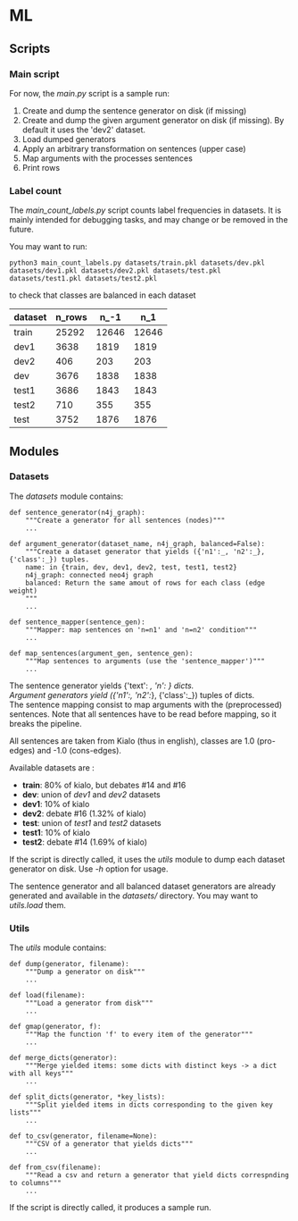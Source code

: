 # ML

## Scripts

### Main script

For now, the *main.py* script is a sample run:

1. Create and dump the sentence generator on disk (if missing)
2. Create and dump the given argument generator on disk (if missing). By default it uses the 'dev2' dataset.
3. Load dumped generators
4. Apply an arbitrary transformation on sentences (upper case)
5. Map arguments with the processes sentences
6. Print rows


### Label count

The *main_count_labels.py* script counts label frequencies in datasets. It is mainly intended for debugging tasks, and may change or be removed in the future.

You may want to run:

	python3 main_count_labels.py datasets/train.pkl datasets/dev.pkl datasets/dev1.pkl datasets/dev2.pkl datasets/test.pkl datasets/test1.pkl datasets/test2.pkl 

to check that classes are balanced in each dataset

|dataset|n_rows|n_-1|n_1|
| --- | --- | --- | --- |
|train|25292|12646|12646|
|dev1|3638|1819|1819|
|dev2|406|203|203|
|dev|3676|1838|1838|
|test1|3686|1843|1843|
|test2|710|355|355|
|test|3752|1876|1876|


## Modules

### Datasets

The *datasets* module contains:

	def sentence_generator(n4j_graph):
    	"""Create a generator for all sentences (nodes)"""
	    ...
	    
	def argument_generator(dataset_name, n4j_graph, balanced=False):
	    """Create a dataset generator that yields ({'n1':_, 'n2':_},{'class':_}) tuples.
	    name: in {train, dev, dev1, dev2, test, test1, test2}
	    n4j_graph: connected neo4j graph
	    balanced: Return the same amout of rows for each class (edge weight)
	    """
	    ...

	def sentence_mapper(sentence_gen):
	    """Mapper: map sentences on 'n=n1' and 'n=n2' condition"""
	    ...

	def map_sentences(argument_gen, sentence_gen):
	    """Map sentences to arguments (use the 'sentence_mapper')"""
	    ...
	    

The sentence generator yields {'text': _, 'n': _} dicts.  
Argument generators yield ({'n1':_, 'n2':_}, {'class':_}) tuples of dicts.  
The sentence mapping consist to map arguments with the (preprocessed) sentences. Note that all sentences have to be read before mapping, so it breaks the pipeline.

All sentences are taken from Kialo (thus in english), classes are 1.0 (pro-edges) and -1.0 (cons-edges).

Available datasets are :

- **train**: 80% of kialo, but debates #14 and #16
- **dev**: union of *dev1* and *dev2* datasets
- **dev1**: 10% of kialo
- **dev2**: debate #16 (1.32% of kialo)
- **test**: union of *test1* and *test2* datasets
- **test1**: 10% of kialo
- **test2**: debate #14 (1.69% of kialo)

If the script is directly called, it uses the *utils* module to dump each dataset generator on disk. Use *-h* option for usage.

The sentence generator and all balanced dataset generators are already generated and available in the  *datasets/* directory. You may want to *utils.load* them.





### Utils

The *utils* module contains:

	def dump(generator, filename):
	    """Dump a generator on disk"""
	    ...

	def load(filename):
	    """Load a generator from disk"""
	    ...

	def gmap(generator, f):
	    """Map the function 'f' to every item of the generator"""
		...

	def merge_dicts(generator):
	    """Merge yielded items: some dicts with distinct keys -> a dict with all keys"""
		...
	
	def split_dicts(generator, *key_lists):
	    """Split yielded items in dicts corresponding to the given key lists"""
		...

	def to_csv(generator, filename=None):
	    """CSV of a generator that yields dicts"""
	    ...

	def from_csv(filename):
	    """Read a csv and return a generator that yield dicts correspnding to columns"""
		...



If the script is directly called, it produces a sample run.


